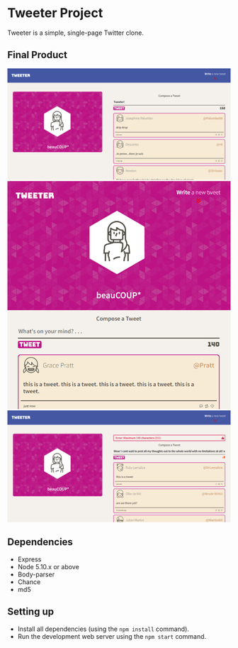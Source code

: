 # Tweeter Project

Tweeter is a simple, single-page Twitter clone.

## Final Product

!["Screenshot of Desktop View"](https://github.com/beaucoup32/tweeter/blob/master/docs/TWEETER-deskLayout.png)
!["Screenshot of Mobile View"](https://github.com/beaucoup32/tweeter/blob/master/docs/TWEETER-mobLayout.png)
!["Screenshot of example error handling"](https://github.com/beaucoup32/tweeter/blob/master/docs/TWEETER-errCharlim.png)

## Dependencies

- Express
- Node 5.10.x or above
- Body-parser
- Chance
- md5

## Setting up

- Install all dependencies (using the `npm install` command).
- Run the development web server using the `npm start` command.